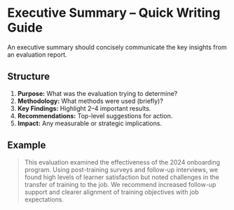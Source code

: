 # Executive Summary – Quick Writing Guide

An executive summary should concisely communicate the key insights from an evaluation report.

## Structure
1. **Purpose:** What was the evaluation trying to determine?
2. **Methodology:** What methods were used (briefly)?
3. **Key Findings:** Highlight 2–4 important results.
4. **Recommendations:** Top-level suggestions for action.
5. **Impact:** Any measurable or strategic implications.

## Example
> This evaluation examined the effectiveness of the 2024 onboarding program. Using post-training surveys and follow-up interviews, we found high levels of learner satisfaction but noted challenges in the transfer of training to the job. We recommend increased follow-up support and clearer alignment of training objectives with job expectations.
